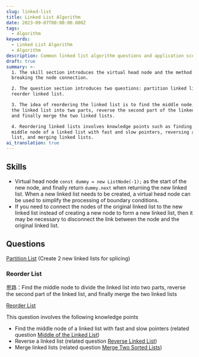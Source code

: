 ```yaml
---
slug: linked-list
title: Linked List Algorithm
date: 2023-09-07T00:00:00.000Z
tags:
  - Algorithm
keywords:
  - Linked List Algorithm
  - Algorithm
description: Common linked list algorithm questions and application scenarios
draft: true
summary: >-
  1. The skill section introduces the virtual head node and the method of
  breaking the node connection.

  2. The question section introduces two questions: partition linked list and
  reorder linked list.

  3. The idea of reordering the linked list is to find the middle node, divide
  the linked list into two parts, reverse the second part of the linked list,
  and finally merge the two linked lists.

  4. Reordering linked lists involves knowledge points such as finding the
  middle node of a linked list with fast and slow pointers, reversing a linked
  list, and merging linked lists.
ai_translation: true
---
```


## Skills

- Virtual head node `const dummy = new ListNode(-1);` as the start of the new node, and finally return `dummy.next` when returning the new linked list. When a new linked list needs to be created, a virtual head node can be used to simplify the processing of boundary conditions.
- If you need to connect the nodes of the original linked list to the new linked list instead of creating a new node to form a new linked list, then it may be necessary to disconnect the link between the node and the original linked list.

## Questions

[Partition List](https://leetcode.cn/problems/partition-list/description/) (Create 2 new linked lists for splicing)

### Reorder List

思路：Find the middle node to divide the linked list into two parts, reverse the second part of the linked list, and finally merge the two linked lists

[Reorder List](https://leetcode.cn/problems/reorder-list/description/)

This question involves the following knowledge points

- Find the middle node of a linked list with fast and slow pointers (related question [Middle of the Linked List](https://leetcode.cn/problems/middle-of-the-linked-list/description/))
- Reverse a linked list (related question [Reverse Linked List](https://leetcode.cn/problems/reverse-linked-list/description/))
- Merge linked lists (related question [Merge Two Sorted Lists](https://leetcode.cn/problems/merge-two-sorted-lists/description/))
